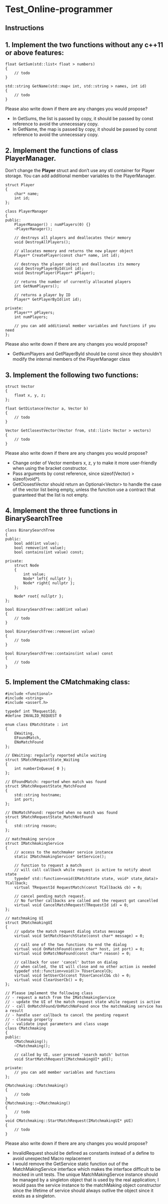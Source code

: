 # Test_Online-programmer

## Instructions



## 1. Implement the two functions without any c++11 or above features:

```
float GetSum(std::list< float > numbers)
{
    // todo
}

std::string GetName(std::map< int, std::string > names, int id)
{
    // todo
}
```

Please also write down if there are any changes you would propose?

* In GetSums, the list is passed by copy, it should be passed by const reference to avoid the unnecessary copy.
* In GetName, the map is passed by copy, it should be passed by const reference to avoid the unnecessary copy.

## 2. Implement the functions of class **PlayerManager**. 

Don’t change the **Player** struct and don’t use any stl container for Player storage. You can add additional member variables to the PlayerManager.

```
struct Player
{
    char* name;
    int id;
};

class PlayerManager
{
public:
    PlayerManager() : numPlayers(0) {}
    ~PlayerManager();

    // destroys all players and deallocates their memory
    void DestroyAllPlayers();

    // allocates memory and returns the new player object
    Player* CreatePlayer(const char* name, int id);

    // destroys the player object and deallocates its memory
    void DestroyPlayerById(int id);
    void DestroyPlayer(Player* pPlayer);

    // returns the number of currently allocated players
    int GetNumPlayers(); 

    // returns a player by ID
    Player* GetPlayerById(int id);

private:
    Player** pPlayers;
    int numPlayers;

    // you can add additional member variables and functions if you need
};
```

Please also write down if there are any changes you would propose?
* GetNumPlayers and GetPlayerById should be const since they shouldn't modify the internal members of the PlayerManager class

## 3. Implement the following two functions:

```
struct Vector
{
    float x, y, z;
};

float GetDistance(Vector a, Vector b)
{
    // todo
}

Vector GetClosestVector(Vector from, std::list< Vector > vectors)
{
    // todo
}
```

Please also write down if there are any changes you would propose?

* Change order of Vector members x, z, y to make it more user-friendly when using the bracket constructor.
* Pass arguments by const reference, since sizeof(Vector) > sizeof(void\*).
* GetClosestVector should return an Optional\<Vector\> to handle the case of the vector list being empty, unless the function use a contract that guaranteed that the list is not empty.

## 4. Implement the three functions in BinarySearchTree

```
class BinarySearchTree
{
public:
    bool add(int value);
    bool remove(int value);
    bool contains(int value) const;

private:
    struct Node
    {
        int value;
        Node* left{ nullptr };
        Node* right{ nullptr };
    };

    Node* root{ nullptr };
};

bool BinarySearchTree::add(int value)
{
    // todo
}

bool BinarySearchTree::remove(int value)
{
    // todo
}

bool BinarySearchTree::contains(int value) const
{
    // todo
}
```

## 5. Implement the CMatchmaking class:

```
#include <functional>
#include <string>
#include <assert.h>

typedef int TRequestId;
#define INVALID_REQUEST 0

enum class EMatchState : int
{
    EWaiting,
    EFoundMatch,
    ENoMatchFound
};

// EWaiting: regularly reported while waiting
struct SMatchRequestState_Waiting
{
    int numberInQueue{ 0 };
};

// EFoundMatch: reported when match was found
struct SMatchRequestState_MatchFound
{
    std::string hostname;
    int port;
};

// ENoMatchFound: reported when no match was found
struct SMatchRequestState_MatchNotFound
{
    std::string reason;
};

// matchmaking service
struct IMatchmakingService
{
    // access to the matchmaker service instance
    static IMatchmakingService* GetService();

    // function to request a match
    // will call callback while request is active to notify about state
    typedef std::function<void(EMatchState state, void* state_data)> TCallback;
    virtual TRequestId RequestMatch(const TCallback& cb) = 0;

    // cancel pending match request.
    // No further callbacks are called and the request got cancelled
    virtual void CancelMatchRequest(TRequestId id) = 0;
};
```

```
// matchmaking UI
struct IMatchmakingUI
{
    // update the match request dialog status message
    virtual void SetMatchSearchState(const char* message) = 0;

    // call one of the two functions to end the dialog
    virtual void OnMatchFound(const char* host, int port) = 0;
    virtual void OnMatchNoFound(const char* reason) = 0;
    
    // callback for user 'cancel' button on dialog
    // when called, the UI will close and no other action is needed
    typedef std::function<void()> TUserCancelCb;
    virtual void SetUserCb(const TUserCancelCb& cb) = 0;
    virtual void ClearUserCb() = 0;
};
```

```
// Please implement the following class
// - request a match from the IMatchmakingService
// - update the UI of the match request state while request is active
// - call OnMatchFound/OnMatchNoFound once the matchmaking service has a result
// - handle user callback to cancel the pending request
// - cleanup properly
// - validate input parameters and class usage
class CMatchmaking
{
public:
    CMatchmaking();
    ~CMatchmaking();

    // called by UI, user pressed 'search match' button
    void StartMatchRequest(IMatchmakingUI* pUI);

private:
    // you can add member variables and functions
};

CMatchmaking::CMatchmaking()
{
    // todo
}
CMatchmaking::~CMatchmaking()
{
    // todo
}
void CMatchmaking::StartMatchRequest(IMatchmakingUI* pUI)
{
    // todo
}
```

Please also write down if there are any changes you would propose?
* InvalidRequest should be defined as constants instead of a define to avoid unexpected Macro replacement
* I would remove the GetService static function out of the MatchMakingService interface which makes the interface difficult to be mocked in unit tests. The unique MatchMakingServce instance should be managed by a singleton object that is used by the real application; I would pass the service instance to the matchMaking object constructor since the lifetime of service should always outlive the object since it exists as a singleton.
